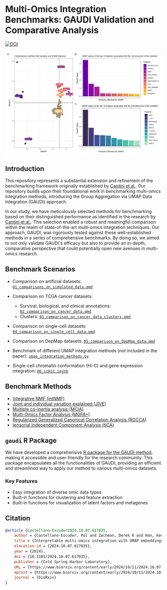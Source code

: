 
# Multi-Omics Integration Benchmarks: GAUDI Validation and Comparative Analysis

[![DOI](https://zenodo.org/badge/740257038.svg)](https://doi.org/10.5281/zenodo.15442171)

![](readme_example.png) 

## Introduction

This repository represents a substantial extension and refinement of the benchmarking framework originally established by [Cantini et al.](https://github.com/cantinilab/momix-notebook). Our repository builds upon their foundational work in benchmarking multi-omics integration methods, introducing the Group Aggregation via UMAP Data Integration (GAUDI) approach.    

In our study, we have meticulously selected methods for benchmarking based on their distinguished performance as identified in the research by [Cantini et al.](https://www.nature.com/articles/s41467-020-20430-7). This selection enabled a robust and meaningful comparison within the realm of state-of-the-art multi-omics integration techniques. Our approach, GAUDI, was rigorously tested against these well-established methods in a series of comprehensive benchmarks. By doing so, we aimed to not only validate GAUDI's efficacy but also to provide an in-depth, comparative perspective that could potentially open new avenues in multi-omics research.     

## Benchmark Scenarios

  - Comparison on artificial datasets: [`01_comparisons_on_simulated_data.qmd`](https://github.com/hirscheylab/umap_multiomics_integration/blob/main/scripts/01_comparisons_on_simulated_data.qmd)
  
  - Comparison on TCGA cancer datasets:
    - Survival, biological, and clinical annotations: [`02_comparison_on_cancer_data.qmd`](https://github.com/hirscheylab/umap_multiomics_integration/blob/main/scripts/02_comparison_on_cancer_data.qmd)  
    - Clusters: [`03_comparison_on_cancer_data_clusters.qmd`](https://github.com/hirscheylab/umap_multiomics_integration/blob/main/scripts/03_comparison_on_cancer_data_clusters.qmd)  
    
  - Comparison on single-cell datasets: [`04_comparison_on_single_cell_data.qmd`](https://github.com/hirscheylab/umap_multiomics_integration/blob/main/scripts/04_comparison_on_single_cell_data.qmd)
  
  - Comparison on DepMap datasets: [`05_comparison_on_DepMap_data.qmd`](https://github.com/hirscheylab/umap_multiomics_integration/blob/main/scripts/05_comparison_on_DepMap_data.qmd)
  
  - Benchmark of different UMAP integration methods (not included in the paper): [`umap_integration_methods.py`](https://github.com/hirscheylab/umap_multiomics_integration/blob/main/scripts/umap_integration_methods.py)
  
  - Single-cell chromatin conformation (Hi-C) and gene expression integration: [`06_scHiC.ipynb`](https://github.com/hirscheylab/umap_multiomics_integration/blob/main/scripts/06_scHiC.ipynb)

## Benchmark Methods

  - [Integrative NMF (intNMF)](https://pubmed.ncbi.nlm.nih.gov/28459819/) 
  - [Joint and individual variation explained (JIVE)](https://pubmed.ncbi.nlm.nih.gov/23745156/) 
  - [Multiple co-inertia analysis (MCIA)](https://pubmed.ncbi.nlm.nih.gov/15015753/) 
  - [Multi-Omics Factor Analysis (MOFA+)](https://pubmed.ncbi.nlm.nih.gov/32393329/)
  - [Regularized Generalized Canonical Correlation Analysis (RGCCA)](https://pubmed.ncbi.nlm.nih.gov/28536930/) 
  - [tensorial Independent Component Analysis (tICA)](https://pubmed.ncbi.nlm.nih.gov/29884221/)

## `gaudi` R Package

We have developed a comprehensive [R package for the GAUDI method](https://github.com/hirscheylab/gaudi), making it accessible and user-friendly for the research community. This package encapsulates all the functionalities of GAUDI, providing an efficient and streamlined way to apply our method to various multi-omics datasets.    

### Key Features

  - Easy integration of diverse omic data types
  - Built-in functions for clustering and feature extraction
  - Built-in functions for visualization of latent factors and metagenes

## Citation

``` bibtex
@article {Castellano-Escuder2024.10.07.617035,
	author = {Castellano-Escuder, Pol and Zachman, Derek K and Han, Kevin and Hirschey, Matthew D},
	title = {Interpretable multi-omics integration with UMAP embeddings and density-based clustering},
	elocation-id = {2024.10.07.617035},
	year = {2024},
	doi = {10.1101/2024.10.07.617035},
	publisher = {Cold Spring Harbor Laboratory},
	URL = {https://www.biorxiv.org/content/early/2024/10/11/2024.10.07.617035},
	eprint = {https://www.biorxiv.org/content/early/2024/10/11/2024.10.07.617035.full.pdf},
	journal = {bioRxiv}
}
```


